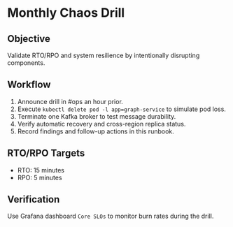 # Monthly Chaos Drill

## Objective

Validate RTO/RPO and system resilience by intentionally disrupting components.

## Workflow

1. Announce drill in #ops an hour prior.
2. Execute `kubectl delete pod -l app=graph-service` to simulate pod loss.
3. Terminate one Kafka broker to test message durability.
4. Verify automatic recovery and cross-region replica status.
5. Record findings and follow-up actions in this runbook.

## RTO/RPO Targets

- RTO: 15 minutes
- RPO: 5 minutes

## Verification

Use Grafana dashboard `Core SLOs` to monitor burn rates during the drill.
